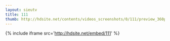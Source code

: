 ```yaml
---
layout: sieutv
title: 111
thumb: http://hdsite.net/contents/videos_screenshots/0/111/preview_360p.mp4.jpg
---
```

{% include iframe src='http://hdsite.net/embed/111' %}
 
